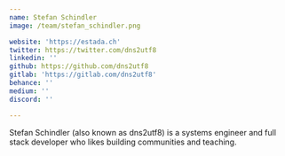 ```yaml
---
name: Stefan Schindler
image: /team/stefan_schindler.png

website: 'https://estada.ch'
twitter: https://twitter.com/dns2utf8
linkedin: ''
github: https://github.com/dns2utf8
gitlab: 'https://gitlab.com/dns2utf8'
behance: ''
medium: ''
discord: ''

---
```

Stefan Schindler (also known as dns2utf8) is a systems engineer and full stack developer who likes building communities and teaching.
